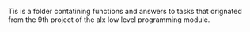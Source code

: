 Tis is a folder contatining functions and answers to tasks that orignated from the 9th project of the alx low level programming module.
